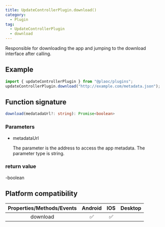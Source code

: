 ```yaml
---
title: UpdateControllerPlugin.download()
category:
  - Plugin
tag:
  - UpdateControllerPlugin
  - download
---
```


Responsible for downloading the app and jumping to the download interface after calling.

## Example

```ts
import { updateControllerPlugin } from "@plaoc/plugins";
updateControllerPlugin.download("http://example.com/metadata.json");
```

## Function signature

```ts
download(medatadaUrl?: string): Promise<boolean>
```

### Parameters

- metadataUrl

  The parameter is the address to access the app metadata.
  The parameter type is string.

### return value

-boolean

## Platform compatibility

| Properties/Methods/Events | Android | IOS | Desktop |
| :-----------------------: | :-----: | :-: | :-----: |
|         download          |   ✅    | ✅  |
